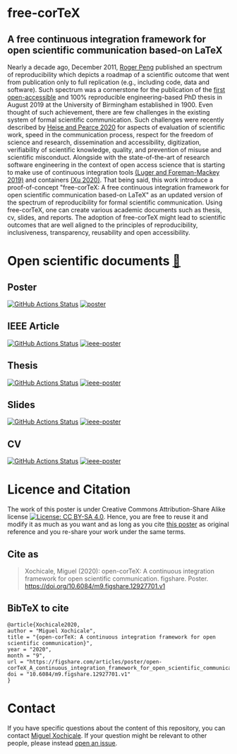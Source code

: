 # free-corTeX
## A free continuous integration framework for open scientific communication based-on LaTeX 

Nearly a decade ago, December 2011, [Roger Peng](https://doi.org/10.1126/science.1213847) 
published an spectrum of reproducibility which depicts a roadmap of a scientific outcome
that went from publication only to full replication (e.g., including code, data and software).
Such spectrum was a cornerstone for the publication of 
the [first open-accessible](https://doi.org/10.5281/zenodo.3384145) 
and 100\% reproducible engineering-based PhD thesis in August 2019 
at the University of Birmingham established in 1900.
Even thought of such achievement, there are few challenges in the existing system 
of formal scientific communication.
Such challenges were recently described by [Heise and Pearce 2020](https://doi.org/10.1177/2158244020915900)
for aspects of evaluation of scientific work, 
speed in the communication process,
respect for the freedom of science and research,
dissemination and accessibility, digitization,
verifiability of scientific knowledge, quality, 
and prevention of misuse and scientific misconduct.
Alongside with the state-of-the-art of research software engineering
in the context of open access science that is starting to make use 
of continuous integration tools [(Luger and Foreman-Mackey 2019)](https://github.com/rodluger/corTeX) 
and containers [(Xu 2020)](https://github.com/xu-cheng/latex-action).
That being said, this work introduce a proof-of-concept 
"free-corTeX: A free continuous integration framework for open scientific communication based-on LaTeX" 
as an updated version of the spectrum of reproducibility for formal scientific communication.
Using free-corTeX, one can create various academic documents 
such as thesis, cv, slides, and reports. 
The adoption of free-corTeX might lead to scientific outcomes 
that are well aligned to the principles of 
reproducibility, inclusiveness, transparency,
reusability and open accessibility.

# Open scientific documents [:link:](/odocx)
## Poster
[![GitHub Actions Status](https://github.com/free-cortex/framework/workflows/Compiling-TeX-Poster/badge.svg)](https://github.com/free-cortex/framework/actions) [![poster](https://img.shields.io/badge/read-poster-blue.svg)](https://github.com/free-cortex/framework/blob/pdfs/poster.pdf)
## IEEE Article
[![GitHub Actions Status](https://github.com/free-cortex/framework/workflows/Compiling-TeX-IEEE-article/badge.svg)](https://github.com/free-cortex/framework/actions) [![ieee-poster](https://img.shields.io/badge/read-ieeearticle-blue.svg)](https://github.com/free-cortex/framework/blob/pdfs/ieee-article.pdf)
## Thesis
[![GitHub Actions Status](https://github.com/free-cortex/framework/workflows/Compiling-TeX-Thesis/badge.svg)](https://github.com/free-cortex/framework/actions) [![ieee-poster](https://img.shields.io/badge/read-thesis-blue.svg)](https://github.com/free-cortex/framework/blob/pdfs/thesis.pdf)
## Slides
[![GitHub Actions Status](https://github.com/free-cortex/framework/workflows/Compiling-TeX-Slides/badge.svg)](https://github.com/free-cortex/framework/actions) [![ieee-poster](https://img.shields.io/badge/read-slides-blue.svg)](https://github.com/free-cortex/framework/blob/pdfs/slides.pdf)
## CV
[![GitHub Actions Status](https://github.com/free-cortex/framework/workflows/Compiling-TeX-CV/badge.svg)](https://github.com/free-cortex/framework/actions) [![ieee-poster](https://img.shields.io/badge/read-cv-blue.svg)](https://github.com/free-cortex/framework/blob/pdfs/cv.pdf)

# Licence and Citation 
The work of this poster is under Creative Commons Attribution-Share Alike license [![License: CC BY-SA 4.0](https://licensebuttons.net/l/by-sa/4.0/80x15.png)](https://creativecommons.org/licenses/by-sa/4.0/). Hence, you are free to reuse it and modify it as much as you want
and as long as you cite [this poster](https://github.com/mxochicale/rrts2020/issues) 
as original reference and you re-share your work under the same terms.

## Cite as 
> Xochicale, Miguel (2020): open-corTeX: A continuous integration framework for open scientific communication. figshare. Poster. https://doi.org/10.6084/m9.figshare.12927701.v1

## BibTeX to cite
```
@article{Xochicale2020,
author = "Miguel Xochicale",
title = "{open-corTeX: A continuous integration framework for open scientific communication}",
year = "2020",
month = "9",
url = "https://figshare.com/articles/poster/open-corTeX_A_continuous_integration_framework_for_open_scientific_communication/12927701",
doi = "10.6084/m9.figshare.12927701.v1"
}
```
# Contact 
If you have specific questions about the content of this repository, you can contact 
[Miguel Xochicale](mailto:perez.xochicale@gmail.com?subject="[open-cortex]"). 
If your question might be relevant to other people, please instead 
[open an issue](https://github.com/free-cortex/framework/issues).

